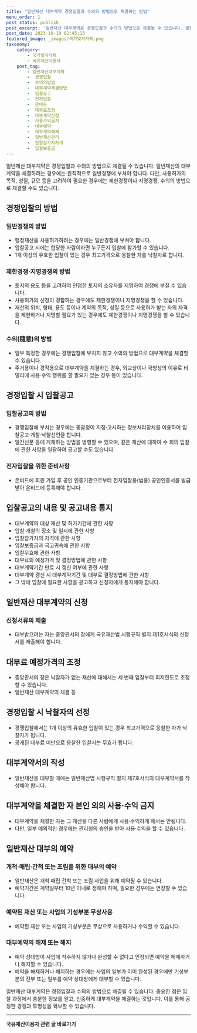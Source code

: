 ```yaml
---
title: "일반재산 대부계약 경쟁입찰과 수의의 방법으로 체결하는 방법"
menu_order: 1
post_status: publish
post_excerpt: '일반재산 대부계약은 경쟁입찰과 수의의 방법으로 체결될 수 있습니다. 일반재산의 대부계약을 체결하려는 경우에는 원칙적으로 일반경쟁에 부쳐야 합니다. 다만, 사용허가의 목적, 성질, 규모 등을 고려하여 필요한 경우에는 제한경쟁이나 지명경쟁, 수의의 방법으로 체결할 수도 있습니다.'
post_date: 2023-10-19 02:45:13
featured_image: _images/국가및지자체.png
taxonomy:
    category:
        - 국가및지자체
        - 국유재산이용자
    post_tag:
        - 일반재산대부계약
        -  경쟁입찰
        -  수의의방법
        -  대부계약체결방법
        -  입찰공고
        -  전자입찰
        -  온비드
        -  대부료조정
        -  대부계약신청
        -  사용수익금지
        -  대부예약
        -  대부계약해제
        -  일반재산관리
        -  입찰참가자자격
        -  입찰보증금
---
```



일반재산 대부계약은 경쟁입찰과 수의의 방법으로 체결될 수 있습니다. 일반재산의 대부계약을 체결하려는 경우에는 원칙적으로 일반경쟁에 부쳐야 합니다. 다만, 사용허가의 목적, 성질, 규모 등을 고려하여 필요한 경우에는 제한경쟁이나 지명경쟁, 수의의 방법으로 체결할 수도 있습니다.

## 경쟁입찰의 방법

### 일반경쟁의 방법
- 행정재산을 사용허가하려는 경우에는 일반경쟁에 부쳐야 합니다.
- 입찰공고 시에는 합당한 사람이라면 누구든지 입찰에 참가할 수 있습니다.
- 1개 이상의 유효한 입찰이 있는 경우 최고가격으로 응찰한 자를 낙찰자로 합니다.

### 제한경쟁·지명경쟁의 방법
- 토지의 용도 등을 고려하여 인접한 토지의 소유자를 지명하여 경쟁에 부칠 수 있습니다.
- 사용허가의 신청이 경합하는 경우에도 제한경쟁이나 지명경쟁을 할 수 있습니다.
- 재산의 위치, 형태, 용도 등이나 계약의 목적, 성질 등으로 사용허가 받는 자의 자격을 제한하거나 지명할 필요가 있는 경우에도 제한경쟁이나 지명경쟁을 할 수 있습니다.

### 수의(隨意)의 방법
- 일부 특정한 경우에는 경쟁입찰에 부치지 않고 수의의 방법으로 대부계약을 체결할 수 있습니다.
- 주거용이나 경작용으로 대부계약을 체결하는 경우, 외교상이나 국방상의 이유로 비밀리에 사용·수익 행위를 할 필요가 있는 경우 등이 있습니다.

## 경쟁입찰 시 입찰공고

### 입찰공고의 방법
- 경쟁입찰에 부치는 경우에는 총괄청이 지정·고시하는 정보처리장치를 이용하여 입찰공고·개찰·낙찰선언을 합니다.
- 일간신문 등에 게재하는 방법을 병행할 수 있으며, 같은 재산에 대하여 수 회의 입찰에 관한 사항을 일괄하여 공고할 수도 있습니다.

### 전자입찰을 위한 준비사항
- 온비드에 회원 가입 후 공인 인증기관으로부터 전자입찰용(범용) 공인인증서를 발급받아 온비드에 등록해야 합니다.

## 입찰공고의 내용 및 공고내용 통지

- 대부계약의 대상 재산 및 허가기간에 관한 사항
- 입찰·개찰의 장소 및 일시에 관한 사항
- 입찰참가자의 자격에 관한 사항
- 입찰보증금과 국고귀속에 관한 사항
- 입찰무효에 관한 사항
- 대부료의 예정가격 및 결정방법에 관한 사항
- 대부계약기간 만료 시 갱신 여부에 관한 사항
- 대부계약 갱신 시 대부계약기간 및 대부료 결정방법에 관한 사항
- 그 밖에 입찰에 필요한 사항을 공고하고 신청자에게 통지해야 합니다.

## 일반재산 대부계약의 신청

### 신청서류의 제출
- 대부받으려는 자는 중앙관서의 장에게 국유재산법 시행규칙 별지 제1호서식의 신청서를 제출해야 합니다.

## 대부료 예정가격의 조정

- 중앙관서의 장은 낙찰자가 없는 재산에 대해서는 세 번째 입찰부터 최저한도로 조정할 수 있습니다.
- 일반재산 대부계약의 체결 등

## 경쟁입찰 시 낙찰자의 선정
- 경쟁입찰에서는 1개 이상의 유효한 입찰이 있는 경우 최고가격으로 응찰한 자가 낙찰자가 됩니다.
- 공개된 대부료 미만으로 응찰한 입찰서는 무효가 됩니다.

## 대부계약서의 작성

- 일반재산을 대부할 때에는 일반재산법 시행규칙 별지 제7호서식의 대부계약서를 작성해야 합니다.

## 대부계약을 체결한 자 본인 외의 사용·수익 금지

- 대부계약을 체결한 자는 그 재산을 다른 사람에게 사용·수익하게 해서는 안됩니다.
- 다만, 일부 예외적인 경우에는 관리청의 승인을 받아 사용·수익을 할 수 있습니다.

## 일반재산 대부의 예약

### 개척·매립·간척 또는 조림을 위한 대부의 예약
- 일반재산은 개척·매립·간척 또는 조림 사업을 위해 예약될 수 있습니다.
- 예약기간은 계약일부터 10년 이내로 정해야 하며, 필요한 경우에는 연장할 수 있습니다.

### 예약된 재산 또는 사업의 기성부분 무상사용
- 예약된 재산 또는 사업의 기성부분은 무상으로 사용하거나 수익할 수 있습니다.

### 대부예약의 해제 또는 해지
- 예약 상대방이 사업에 착수하지 않거나 완성할 수 없다고 인정되면 예약을 해제하거나 해지할 수 있습니다.
- 예약을 해제하거나 해지하는 경우에는 사업의 일부가 이미 완성된 경우에만 기성부분의 전부 또는 일부를 예약 상대방에게 대부할 수 있습니다.

일반재산 대부계약은 경쟁입찰과 수의의 방법으로 체결될 수 있습니다. 중요한 점은 입찰 과정에서 충분한 정보를 얻고, 신중하게 대부계약을 체결하는 것입니다. 이를 통해 공정한 경쟁과 투명성을 확보할 수 있습니다.
<!-- wp:separator -->
<hr class="wp-block-separator has-alpha-channel-opacity"/>
<!-- /wp:separator -->

<!-- wp:group {"backgroundColor":"base","layout":{"type":"constrained"}} -->
<div class="wp-block-group has-base-background-color has-background"><!-- wp:paragraph {"align":"center","fontSize":"medium"} -->
<p class="has-text-align-center has-large-font-size"><strong>국유재산이용자 관련 글 바로가기</strong></p>
<!-- /wp:paragraph -->


<!-- wp:latest-posts {"categories":[{"id":7404,"count":19,"description":"","link":"https://uknowlaw.com/category/%ea%b5%ad%ec%9c%a0%ec%9e%ac%ec%82%b0%ec%9d%b4%ec%9a%a9%ec%9e%90/","name":"국유재산이용자","slug":"국유재산이용자","taxonomy":"category","parent":0,"meta":[],"_links":{"self":[{"href":"https://uknowlaw.com/wp-json/wp/v2/categories/7404"}],"collection":[{"href":"https://uknowlaw.com/wp-json/wp/v2/categories"}],"about":[{"href":"https://uknowlaw.com/wp-json/wp/v2/taxonomies/category"}],"wp:post_type":[{"href":"https://uknowlaw.com/wp-json/wp/v2/posts?categories=7404"}],"curies":[{"name":"wp","href":"https://api.w.org/{rel}","templated":true}]}}],"postsToShow":100,"excerptLength":28,"postLayout":"grid","columns":2,"featuredImageAlign":"left","featuredImageSizeSlug":"large","fontSize":18px} /--></div>
<!-- /wp:group -->